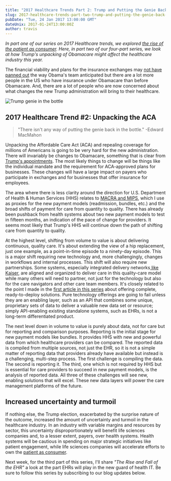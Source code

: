 ```yaml
---
title: "2017 Healthcare Trends Part 2: Trump and Putting the Genie Back in the Bottle"
slug: 2017-healthcare-trends-part-two-trump-and-putting-the-genie-back-in-the-bottle
pubDate: "Tue, 24 Jan 2017 13:00:00 GMT"
dateUnix: 2017-01-24T13:00:00Z
author: travis
---
```


_In part one of our series on 2017 Healthcare trends, we explored [the rise of the patient as consumer][1]. Here, in part two of our four-part series, we look at how Trump's unpacking of Obamacare might affect the healthcare industry this year._

The financial viability and plans for the insurance exchanges may [not have panned out][2] the way Obama's team anticipated but there are a lot more people in the US who have insurance under Obamacare than before Obamacare. And, there are a lot of people who are now concerned about what changes the new Trump administration will bring to their healthcare.

![Trump genie in the bottle][3]

## 2017 Healthcare Trend #2: Unpacking the ACA

> "There isn't any way of putting the genie back in the bottle." -Edward MacMahon

Unpacking the Affordable Care Act (ACA) and repealing coverage for millions of Americans is going to be very hard for the new administration. There will invariably be changes to Obamacare, something that is clear from [Trump's appointments][4]. The most likely things to change will be things like the individual mandate and the requirement for ACA-approved plans for businesses. These changes will have a large impact on payers who participate in exchanges and for businesses that offer insurance for employees.

The area where there is less clarity around the direction for U.S. Department of Health & Human Services (HHS) relates to [MACRA and MIPS][5], which I use as proxies for the new payment models (readmission, bundles, etc.) and the broad shifts of payment for care from quantity to quality. There has already been pushback from health systems about two new payment models to test in fifteen months, an indication of the pace of change for providers. It seems most likely that Trump's HHS will continue down the path of shifting care from quantity to quality.

At the highest level, shifting from volume to value is about delivering continuous, quality care. It's about extending the view of a hip replacement, just one example, as a point-in-time episode to a ninety-day episode. This is a major shift requiring new technology and, more challengingly, changes in workflows and internal processes. This shift will also require new partnerships. Some systems, especially integrated delivery networks[ like Kaiser][6], are aligned and organized to deliver care in this quality-care model while many others will need to partner, not just for the technology but also for the care navigators and other care team members. It's closely related to the point I made in the [first article in this series][1] about offering complete, ready-to-deploy solutions. Pure technology offerings are going to fail unless they are an enabling layer, such as an API that combines some unique, proprietary sets of data to deliver a valuable new data set or resource; simply API-enabling existing standalone systems, such as EHRs, is not a long-term differentiated product.

The next level down in volume to value is purely about data, not for care but for reporting and comparison purposes. Reporting is the initial stage for new payment models like bundles. It provides HHS with new and powerful data from which healthcare providers can be compared. The reported data is compiled from multiple sources, not just the EHR, so it is not a simple matter of reporting data that providers already have available but instead is a challenging, multi-step process. The first challenge is compiling the data. The second is reporting it. The third, one which is not required by HHS but is essential for care providers to succeed in new payment models, is the analysis of reported data. All three of these challenges will see new, enabling solutions that will excel. These new data layers will power the care management platforms of the future.

## Increased uncertainty and turmoil

If nothing else, the Trump election, exacerbated by the surprise nature of the outcome, increased the amount of uncertainty and turmoil in the healthcare industry. In an industry with variable margins and resources by sector, this uncertainty disproportionately will benefit life sciences companies and, to a lesser extent, payers, over health systems. Health systems will be cautious in spending on major strategic initiatives like patient engagement, while life sciences companies will accelerate efforts to own the [patient as consumer][7].

Next week, for the third part of this series,  I'll share _"The Rise and Fall of the EHR"_ a look at the part EHRs will play in the new guard of health IT. Be sure to follow this series by subscribing to our blog updates below. 

[1]: http://content.catalyze.io/blog/2017-healthcare-trends-part-1-the-rise-of-patient-as-consumer
[2]: http://www.washingtontimes.com/news/2016/aug/29/aetna-unitedhealth-pulling-out-of-obamacare-leavin/
[3]: https://images.contentful.com/189dvqdsjh46/46JzFWjFvaQgcuAKA6uGcq/7bf132aa7a6aa5f76b1122de7c8360d1/Trump_20genie_20in_20the_20bottle.jpg "Trump genie in the bottle"
[4]: https://www.washingtonpost.com/news/powerpost/wp/2016/11/28/trump-to-name-rep-tom-price-as-next-hhs-secretary/
[5]: https://catalyze.io/learn/macra-and-mips-explanation
[6]: https://healthy.kaiserpermanente.org/
[7]: http://healthcare.mckinsey.com/debunking-common-myths-about-healthcare-consumerism
